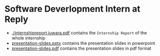 # Software Deverlopment Intern at Reply

- [./internshipreport.juwara.pdf](./internshipreport.juwara.pdf) contains the `Internship Report` of the whole internship
- [presentation-slides.pptx](./presentation-slides.pptx) contains the presentation slides in powerpoint
- [presentation-slides.pdf](./presentation-slides.pdf) contains the presentation slides in pdf format
